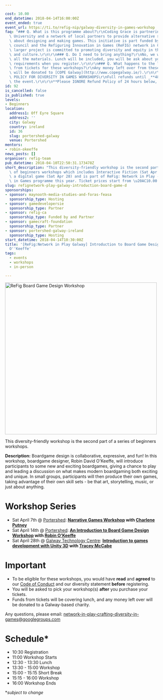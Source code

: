 ```yaml
---

cost: 10.00
end_datetime: 2018-04-14T16:00:00Z
event_ended: true
event_url: https://ti.to/refig-nip/galway-diversity-in-games-workshop
faq: "### Q. What is this programme about?\r\nCoding Grace is partnering with Maynooth\
  \ University and a network of local partners to provide alternative spaces for learning\
  \ about designing and making games. This initiative is part funded by SSHRC research\
  \ council and the Refiguring Innovation in Games (ReFIG) network in Canada. The\
  \ larger project is committed to promoting diversity and equity in the games industry\
  \ and culture.\r\n\r\n### Q. Do I need to bring anything?\r\nNo, we will provide\
  \ all the materials. Lunch will be included, you will be ask about your dietary\
  \ requirements when you register.\r\n\r\n### Q. What happens to the left over money\
  \ from tickets for these workshops?\r\nAny money left over from these workshops\
  \ will be donated to [COPE Galway](http://www.copegalway.ie/).\r\n\r\n### Q. REFUND\
  \ POLICY FOR DIVERSITY IN GAMES WORKSHOPS\r\nFull refunds until _**48 hours before**_\
  \ the event.\r\n\r\n**Please IGNORE Refund Policy of 24 hours below, it's 48 hours**"
id: 92
is_cancelled: false
is_published: true
levels:
- Beginners
location:
  address1: Off Eyre Square
  address2: ''
  city: Galway
  country: ireland
  id: 36
  slug: portershed-galway
  venue: Portershed
mentors:
- robin-okeeffe
news_posts: []
organiser: refig-team
pub_datetime: 2018-04-10T22:50:31.173478Z
short_description: "This diversity-friendly workshop is the second part of a series\
  \ of beginners workshops which includes Interactive Fiction (Sat Apr 7) & Creating\
  \ a digital game (Sat Apr 28) and is part of ReFig: Network in Play - Crafting Diversity\
  \ in Games programme this year. Ticket prices start from \u20AC10.00."
slug: refignetwork-play-galway-introduction-board-game-d
sponsorships:
- sponsor: maynooth-media-studies-and-foras-feasa
  sponsorship_type: Hosting
- sponsor: gamedevelopersie
  sponsorship_type: Partner
- sponsor: refig-ca
  sponsorship_type: Funded by and Partner
- sponsor: gamecraft-foundation
  sponsorship_type: Partner
- sponsor: portershed-galway-ireland
  sponsorship_type: Hosting
start_datetime: 2018-04-14T10:30:00Z
title: '[ReFig:Network in Play Galway] Introduction to Board Game Design with Robin
  O''Keeffe'
tags:
  - events
  - workshops
  - in-person

---
```


<p><img width="500" src="https://d2z6c3c3r6k4bx.cloudfront.net/uploads/event/banner/1057575/91ddf03b427cdf22d1044fd6988aa1d9.jpg" alt="ReFig Board Game Design Workshop"/></p>

This diversity-friendly workshop is the second part of a series of beginners workshops.

**Description:** Boardgame design is collaborative, expressive, and fun! In this workshop, boardgame designer, Robin David O'Keeffe, will introduce participants to some new and exciting boardgames, giving a chance to play and leading a discussion on what makes modern boardgaming both exciting and unique. In small groups, participants will then produce their own games, taking advantage of their own skill sets - be that art, storytelling, music, or just about anything.

# Workshop Series
* Sat April 7th @ [Portershed](https://www.portershed.com/): __[Narrative Games Workshop](http://www.codinggrace.com/events/refignetwork-play-galway-writing-interactivity-cha/93/) with [Charlene Putney](https://twitter.com/alphachar)__
* Sat April 14th @ [Portershed](https://www.portershed.com/):  __[An Introduction to Board Game Design Workshop](http://www.codinggrace.com/events/refignetwork-play-galway-introduction-board-game-d/92/) with [Robin O'Keeffe](http://www.robin-david.com/)__  
* Sat April 28th @ [Galway Technology Centre](http://www.gtc.ie/): __[Introduction to games development with Unity 3D](http://www.codinggrace.com/events/refignetwork-play-galway-introduction-unity3d/94/) with [Tracey McCabe](https://www.linkedin.com/in/tracey-mccabe-718a3514/)__ 

# Important
* To be eligible for these workshops, you would have __read__ and __agreed__ to  our [Code of Conduct](http://gamedevelopers.ie/diversity/refig-nip-code-of-conduct/) and our diversity statement __before__ registering.
* You will be asked to pick your workshop(s) __after__ you purchase your tickets.
* Funds from tickets will be covering lunch, and any money left over will be donated to a Galway-based charity.

Any questions, please email: network-in-play-crafting-diversity-in-games@googlegroups.com

# Schedule* 
* 10:30 Registration
* 11:00 Workshop Starts
* 12:30 - 13:30 Lunch
* 13:30 - 15:00 Workshop
* 15:00 - 15:15 Short Break
* 15:15 - 16:00 Workshop 
* 16:00 Workshop Ends

*_subject to change_
